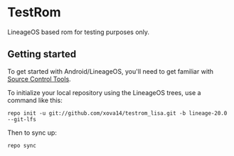 TestRom
===========


LineageOS based rom for testing purposes only.

Getting started
---------------

To get started with Android/LineageOS, you'll need to get familiar with [Source Control Tools](https://source.android.com/setup/develop).

To initialize your local repository using the LineageOS trees, use a command like this:
```
repo init -u git://github.com/xova14/testrom_lisa.git -b lineage-20.0 --git-lfs
```
Then to sync up:
```
repo sync




